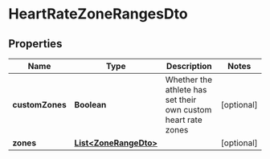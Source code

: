 

# HeartRateZoneRangesDto


## Properties

Name | Type | Description | Notes
------------ | ------------- | ------------- | -------------
**customZones** | **Boolean** | Whether the athlete has set their own custom heart rate zones |  [optional]
**zones** | [**List&lt;ZoneRangeDto&gt;**](ZoneRangeDto.md) |  |  [optional]



